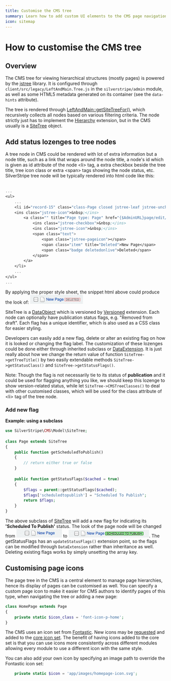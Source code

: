 ```yaml
---
title: Customise the CMS tree
summary: Learn how to add custom UI elements to the CMS page navigation
icon: sitemap
---
```


# How to customise the CMS tree

## Overview

The CMS tree for viewing hierarchical structures (mostly pages) is powered
by the [jstree](http://jstree.com) library. It is configured through
`client/src/legacy/LeftAndMain.Tree.js` in the `silverstripe/admin` module, as well as some
HTML5 metadata generated on its container (see the `data-hints` attribute).

The tree is rendered through [LeftAndMain::getSiteTreeFor()](api:SilverStripe\Admin\LeftAndMain::getSiteTreeFor()),
which recursively collects all nodes based on various filtering criteria.
The node strictly just has to implement the [Hierarchy](api:SilverStripe\ORM\Hierarchy\Hierarchy) extension,
but in the CMS usually is a [SiteTree](api:SilverStripe\CMS\Model\SiteTree) object.

## Add status lozenges to tree nodes

A tree node in CMS could be rendered with lot of extra information but a node title, such as a
link that wraps around the node title, a node's id which is given as id attribute of the node
&lt;li&gt; tag, a extra checkbox beside the tree title, tree icon class or extra &lt;span&gt;
tags showing the node status, etc. SilverStripe tree node will be typically rendered into html
code like this:


```ss

...
<ul>
    ...
    <li id="record-15" class="class-Page closed jstree-leaf jstree-unchecked" data-id="15">
    <ins class="jstree-icon">&nbsp;</ins>
        <a class="" title="Page type: Page" href="{$AdminURL}page/edit/show/15">
            <ins class="jstree-checkbox">&nbsp;</ins>
            <ins class="jstree-icon">&nbsp;</ins>
            <span class="text">
                <span class="jstree-pageicon"></span>
                <span class="item" title="Deleted">New Page</span>
                <span class="badge deletedonlive">Deleted</span>
            </span>
        </a>
    </li>
    ...
</ul>
...
```

By applying the proper style sheet, the snippet html above could produce the look of:
![Page Node Screenshot](../../../_images/tree_node.png "Page Node")

SiteTree is a [DataObject](api:SilverStripe\ORM\DataObject) which is versioned by [Versioned](api:SilverStripe\Versioned\Versioned) extension.
Each node can optionally have publication status flags, e.g. "Removed from draft".
Each flag has a unique identifier, which is also used as a CSS class for easier styling.

Developers can easily add a new flag, delete or alter an existing flag on how it is looked
or changing the flag label. The customization of these lozenges could be done either through
inherited subclass or [DataExtension](api:SilverStripe\ORM\DataExtension). It is just really about how we change the return
value of function `SiteTree->getTreeTitle()` by two easily extendable methods
`SiteTree->getStatusClass()` and `SiteTree->getStatusFlags()`.

Note: Though the flag is not necessarily tie to its status of __publication__ and it could
be used for flagging anything you like, we should keep this lozenge to show version-related
status, while let `SiteTree->CMSTreeClasses()` to deal with other customised classes, which
will be used for the class attribute of &lt;li&gt; tag of the tree node.

### Add new flag
__Example: using a subclass__


```php
use SilverStripe\CMS\Model\SiteTree;

class Page extends SiteTree 
{
    public function getScheduledToPublish()
    {
        // return either true or false
    }

    public function getStatusFlags($cached = true) 
    {
        $flags = parent::getStatusFlags($cached);
        $flags['scheduledtopublish'] = "Scheduled To Publish";
        return $flags;
    }
}
```

The above subclass of [SiteTree](api:SilverStripe\CMS\Model\SiteTree) will add a new flag for indicating its
__'Scheduled To Publish'__ status. The look of the page node will be changed
from ![Normal Page Node](../../../_images/page_node_normal.png) to ![Scheduled Page Node](../../../_images/page_node_scheduled.png). The getStatusFlags has an `updateStatusFlags()`
extension point, so the flags can be modified through `DataExtension` rather than
inheritance as well. Deleting existing flags works by simply unsetting the array key.

## Customising page icons

The page tree in the CMS is a central element to manage page hierarchies, hence its display of pages can be customised as well. You can specify a custom page icon to make it easier for CMS authors to identify pages of this type, when navigating the tree or adding a new page:

```php
class HomePage extends Page
{
    private static $icon_class = 'font-icon-p-home';
}
```

The CMS uses an icon set from [Fontastic](http://fontastic.me/). New icons may be [requested](https://github.com/silverstripe/silverstripe-admin/issues/new) and added to the [core icon set](https://silverstripe.github.io/silverstripe-pattern-lib/?selectedKind=Admin%2FIcons&selectedStory=Icon%20reference&full=0&addons=1&stories=1&panelRight=0&addonPanel=storybook%2Factions%2Factions-panel). The benefit of having icons added to the core set is that you can use icons more consistently across different modules allowing every module to use a different icon with the same style.

You can also add your own icon by specifying an image path to override the Fontastic icon set:

```php
    private static $icon = 'app/images/homepage-icon.svg';
```

